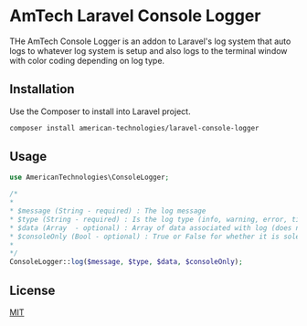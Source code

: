 # AmTech Laravel Console Logger

THe AmTech Console Logger is an addon to Laravel's log system that auto logs to whatever log system is setup and also logs to the terminal window with color coding depending on log type.

## Installation

Use the Composer to install into Laravel project.

```bash
composer install american-technologies/laravel-console-logger
```

## Usage

```php
use AmericanTechnologies\ConsoleLogger;

/*
*
* $message (String - required) : The log message
* $type (String - required) : Is the log type (info, warning, error, title, announcement, notice, success)
* $data (Array  - optional) : Array of data associated with log (does not output to console/terminal window)
* $consoleOnly (Bool - optional) : True or False for whether it is solely meant for the console
*
*/
ConsoleLogger::log($message, $type, $data, $consoleOnly);

```

## License
[MIT](https://choosealicense.com/licenses/mit/)